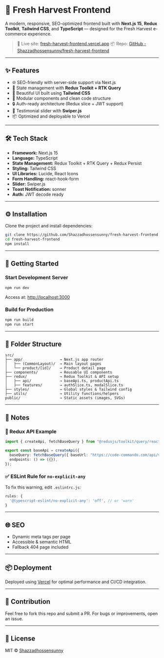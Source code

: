 # 🥬 Fresh Harvest Frontend

A modern, responsive, SEO-optimized frontend built with **Next.js 15**, **Redux Toolkit**, **Tailwind CSS**, and **TypeScript** — designed for the Fresh Harvest e-commerce experience.

> 🚀 Live site: [fresh-harvest-frontend.vercel.app](https://fresh-harvest-frontend.vercel.app/)
> 📦 Repo: [GitHub - Shazzadhossensunny/fresh-harvest-frontend](https://github.com/Shazzadhossensunny/fresh-harvest-frontend)

---

## ✨ Features

- 🌐 SEO-friendly with server-side support via Next.js
- 🔁 State management with **Redux Toolkit + RTK Query**
- 🎨 Beautiful UI built using **Tailwind CSS**
- 🧩 Modular components and clean code structure
- 🔒 Auth-ready architecture (Redux slice + JWT support)
- 🎠 Testimonial slider with **Swiper.js**
- 📦 Optimized and deployable to Vercel

---

## 🛠️ Tech Stack

- **Framework:** Next.js 15
- **Language:** TypeScript
- **State Management:** Redux Toolkit + RTK Query + Redux Persist
- **Styling:** Tailwind CSS
- **UI Libraries:** Lucide, React Icons
- **Form Handling:** react-hook-form
- **Slider:** Swiper.js
- **Toast Notification:** sonner
- **Auth:** JWT decode ready

---

## ⚙️ Installation

Clone the project and install dependencies:

```bash
git clone https://github.com/Shazzadhossensunny/fresh-harvest-frontend.git
cd fresh-harvest-frontend
npm install
```

---

## 🚀 Getting Started

### Start Development Server

```bash
npm run dev
```

Access at: [http://localhost:3000](http://localhost:3000)

### Build for Production

```bash
npm run build
npm run start
```

---

## 📁 Folder Structure

```
src/
├── app/                 → Next.js app router
│   ├── (CommonLayout)/  → Main layout pages
│   └── product/[id]/    → Product detail page
├── components/          → Reusable UI components
├── redux/               → Redux Toolkit & API setup
│   ├── api/             → baseApi.ts, productApi.ts
│   ├── features/        → authSlice.ts, modalSlice.ts
├── styles/              → Global styles & Tailwind config
├── utils/               → Utility functions/helpers
public/                  → Static assets (images, SVGs)
```

---

## 🧠 Notes

### 🔗 Redux API Example

```ts
import { createApi, fetchBaseQuery } from "@reduxjs/toolkit/query/react";

export const baseApi = createApi({
  baseQuery: fetchBaseQuery({ baseUrl: "https://code-commando.com/api/v1" }),
  endpoints: () => ({}),
});
```

### ✅ ESLint Rule for `no-explicit-any`

To fix this warning, edit `.eslintrc.js`:

```js
rules: {
  '@typescript-eslint/no-explicit-any': 'off', // or 'warn'
}
```

---

## 🌐 SEO

- Dynamic meta tags per page
- Accessible & semantic HTML
- Fallback 404 page included

---

## 📦 Deployment

Deployed using [Vercel](https://vercel.com/) for optimal performance and CI/CD integration.

---

## 🤝 Contribution

Feel free to fork this repo and submit a PR. For bugs or improvements, open an issue.

---

## 📄 License

MIT © [Shazzadhossensunny](https://github.com/Shazzadhossensunny)
